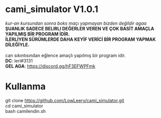 # cami_simulator V1.0.1
*kur-an kursundan sonra boks maçı yapmayan bizden değildir agaa* <br>
**ŞUANLIK SADECE BELIRLI DEĞERLER VEREN VE ÇOK BASİT AMAÇLA YAPILMIŞ BİR PROGRAM İDİR.**<br>
**İLERLİYEN SÜRÜMLERDE DAHA KEYİF VERİCİ BİR PROGRAM YAPMAK DİLEĞİYLE.**<br>
<br>
can sıkıntısından eğlence amaçlı yapılmış bir program idir.<br>
**DC**: leri#3131 <br>
**GEL AGA**: https://discord.gg/hF3EFWPFmk

# Kullanma
git clone https://github.com/LowLeery/cami_simulator.git <br>
cd cami_simulator <br>
bash camilendin.sh


















